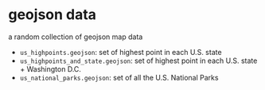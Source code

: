 # geojson data
a random collection of geojson map data

 - `us_highpoints.geojson`: set of highest point in each U.S. state
 - `us_highpoints_and_state.geojson`: set of highest point in each U.S. state + Washington D.C.
 - `us_national_parks.geojson`: set of all the U.S. National Parks
